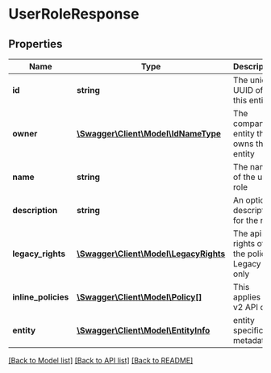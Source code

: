 # UserRoleResponse

## Properties
Name | Type | Description | Notes
------------ | ------------- | ------------- | -------------
**id** | **string** | The unique UUID of this entity | 
**owner** | [**\Swagger\Client\Model\IdNameType**](IdNameType.md) | The company entity that owns this entity | 
**name** | **string** | The name of the user role | [optional] 
**description** | **string** | An optional description for the role | [optional] 
**legacy_rights** | [**\Swagger\Client\Model\LegacyRights**](LegacyRights.md) | The api rights of the policy. Legacy only | [optional] 
**inline_policies** | [**\Swagger\Client\Model\Policy[]**](Policy.md) | This applies to v2 API only | [optional] 
**entity** | [**\Swagger\Client\Model\EntityInfo**](EntityInfo.md) | entity specific metadata | 

[[Back to Model list]](../README.md#documentation-for-models) [[Back to API list]](../README.md#documentation-for-api-endpoints) [[Back to README]](../README.md)


